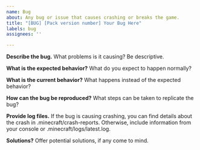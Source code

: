 ```yaml
---
name: Bug
about: Any bug or issue that causes crashing or breaks the game.
title: "[BUG] [Pack version number] Your Bug Here"
labels: bug
assignees: ''

---
```


**Describe the bug.**
What problems is it causing? Be descriptive.

**What is the expected behavior?**
What do you expect to happen normally?

**What is the current behavior?**
What happens instead of the expected behavior?

**How can the bug be reproduced?**
What steps can be taken to replicate the bug?

**Provide log files.**
If the bug is causing crashing, you can find details about the crash in .minecraft/crash-reports. Otherwise, include information from your console or .minecraft/logs/latest.log.

**Solutions?**
Offer potential solutions, if any come to mind.
